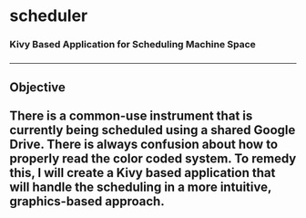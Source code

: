 # scheduler
### Kivy Based Application for Scheduling Machine Space
### 
-------------------------------------
<strong>Objective</strong> <br><br>
There is a common-use instrument that is currently being scheduled using a shared Google Drive.  There is always confusion about how to properly read the color coded system.  To remedy this, I will create a Kivy based application that will handle the scheduling in a more intuitive, graphics-based approach.
--------------------------------------

 

